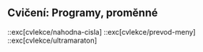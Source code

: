 ## Cvičení: Programy, proměnné

::exc[cvlekce/nahodna-cisla]
::exc[cvlekce/prevod-meny]
::exc[cvlekce/ultramaraton]
